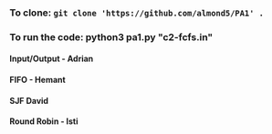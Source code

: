### To clone: `git clone 'https://github.com/almond5/PA1' .`
### To run the code: python3 pa1.py "c2-fcfs.in"
#### Input/Output - Adrian
#### FIFO - Hemant
#### SJF David
#### Round Robin - Isti
